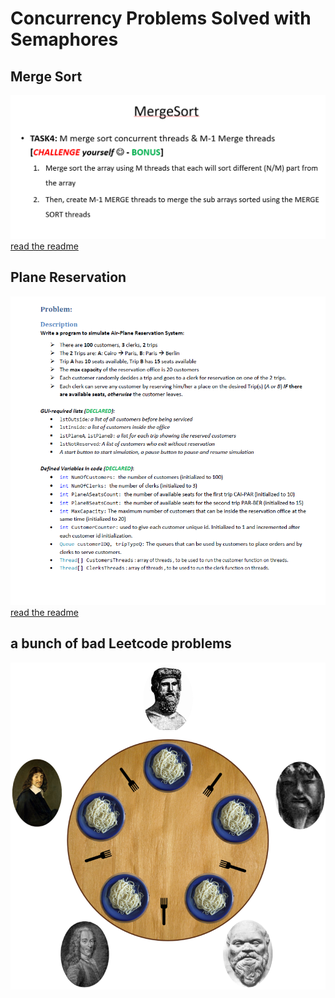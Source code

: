 # Concurrency Problems Solved with Semaphores

## Merge Sort
![](img/merge.png)
[read the readme](https://github.com/Shehapp/concurrency/blob/main/Merge-Sort/README.md)
  
## Plane Reservation
![](img/problem.png)
[read the readme](https://github.com/Shehapp/concurrency/blob/main/Merge-Sort/README.md)
## a bunch of bad Leetcode problems
![](img/ok.png)

  
